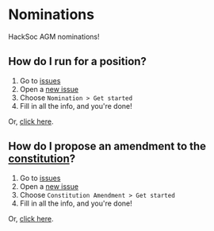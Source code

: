 # Nominations

HackSoc AGM nominations!

## How do I run for a position?

 1. Go to [issues](https://github.com/HackSocNotts/nominations/issues)
 2. Open a [new issue](https://github.com/HackSocNotts/nominations/issues/new/choose)
 3. Choose `Nomination > Get started`
 4. Fill in all the info, and you're done!
 
Or, [click here](https://github.com/HackSocNotts/nominations/issues/new?assignees=zac-garby&labels=nomination&template=nomination.md&title=%5BYour+name%5D+-+%5BPosition%5D).

## How do I propose an amendment to the [constitution](https://hacksoc.net/constitution)?

 1. Go to [issues](https://github.com/HackSocNotts/nominations/issues)
 2. Open a [new issue](https://github.com/HackSocNotts/nominations/issues/new/choose)
 3. Choose `Constitution Amendment > Get started`
 4. Fill in all the info, and you're done!
 
Or, [click here](https://github.com/HackSocNotts/nominations/issues/new?assignees=zac-garby&labels=2023%2C+enhancement&template=constitution-amendment.md&title=Amendment+-+%5BAmendment+Title%5D).

